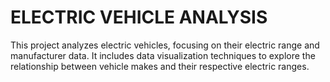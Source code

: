 # ELECTRIC VEHICLE ANALYSIS

This project analyzes electric vehicles, focusing on their electric range and manufacturer data. It includes data visualization techniques to explore the relationship between vehicle makes and their respective electric ranges.
